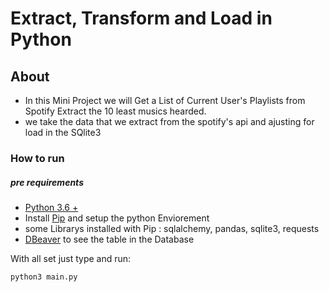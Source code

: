 # Extract, Transform and Load in  Python
## About 
- In this Mini Project we will Get a List of Current User's Playlists from Spotify Extract the 10 least musics hearded.
- we take the data that we  extract from the spotify's api and ajusting for load in the SQlite3

### How to run

##### pre requirements
- [Python 3.6 +](https://www.python.org/) 
- Install [Pip](https://pythonacademy.com.br/blog/python-e-virtualenv-como-programar-em-ambientes-virtuais) and setup the python Enviorement
- some Librarys installed with Pip : sqlalchemy, pandas, sqlite3, requests
- [DBeaver](https://dbeaver.io/download/) to see the table in the Database

With all set just type and run:
```
python3 main.py
```